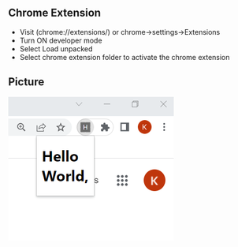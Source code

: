 ## Chrome Extension

- Visit (chrome://extensions/) or chrome->settings->Extensions
- Turn ON developer mode
- Select Load unpacked
- Select chrome extension folder to activate the chrome extension

## Picture

![alt text](https://github.com/kwin3012/Hello-World-Chrome-Extension/blob/main/pic.png)